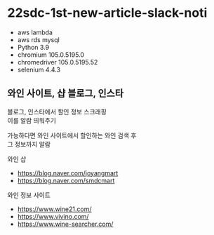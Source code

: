 # 22sdc-1st-new-article-slack-noti
- aws lambda
- aws rds mysql
- Python 3.9
- chromium 105.0.5195.0
- chromedriver 105.0.5195.52
- selenium 4.4.3

## 와인 사이트, 샵 블로그, 인스타 

블로그, 인스타에서 할인 정보 스크래핑  
이를 알람 띄워주기  

가능하다면 와인 사이트에서 할인하는 와인 검색 후  
그 정보까지 알람

와인 샵
- https://blog.naver.com/joyangmart
- https://blog.naver.com/smdcmart  

와인 정보 사이트  
- https://www.wine21.com/
- https://www.vivino.com/
- https://www.wine-searcher.com/

